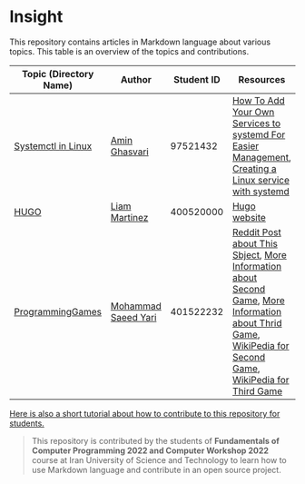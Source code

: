# Insight

This repository contains articles in Markdown language about various topics. This table is an overview of the topics and contributions.

| Topic (Directory Name) | Author | Student ID | Resources |
| ------------- | ------------- | ------------- | ------------- |
| [Systemctl in Linux](systemctl-in-linux/systemctl-in-linux.md)  | [Amin Ghasvari](https://github.com/Amin-MAG)  |  97521432  |  [How To Add Your Own Services to systemd For Easier Management](https://www.cloudsavvyit.com/3092/how-to-add-your-own-services-to-systemd-for-easier-management/), [Creating a Linux service with systemd](https://medium.com/@benmorel/creating-a-linux-service-with-systemd-611b5c8b91d6)  |
| [HUGO](hugo/hugo.md)  | [Liam Martinez](https://github.com/Liam-Martinez)  |  400520000  |  [Hugo website](https://gohugo.io/) |
| [ProgrammingGames](ProgrammingGames/ProgrammingGames.md) | [Mohammad Saeed Yari](https://github.com/Saeed77Y) | 401522232 | [Reddit Post about This Sbject](https://www.reddit.com/r/learnprogramming/comments/r967gz/video_games_to_practice_some_problem_solving/), [More Information about Second Game](https://www.farsroid.com/human-resource-machine/https://www.farsroid.com/human-resource-machine/), [More Information about Thrid Game](https://www.downloadha.com/game/7-billion-humans/), [WikiPedia for Second Game](https://en.wikipedia.org/wiki/Human_Resource_Machine), [WikiPedia for Third Game](https://en.wikipedia.org/wiki/7_Billion_Humans)

[Here is also a short tutorial about how to contribute to this repository for students. ](https://www.notion.so/amin-mag/Documentation-ed83b200250d4859a264ed5eefb5fc55)

> This repository is contributed by the students of **Fundamentals of Computer Programming 2022 and Computer Workshop 2022** course at Iran University of Science and Technology to learn how to use Markdown language and contribute in an open source project.
 
